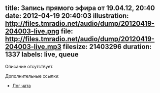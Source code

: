 title: Запись прямого эфира от 19.04.12, 20:40
date: 2012-04-19 20:40:03
illustration: http://files.tmradio.net/audio/dump/20120419-204003-live.png
file: http://files.tmradio.net/audio/dump/20120419-204003-live.mp3
filesize: 21403296
duration: 1337
labels: live, queue
---
Описание отсутствует.

Дополнительные ссылки:

- [Лог чата](http://files.tmradio.net/audio/dump/20120419-204003-live.log)
